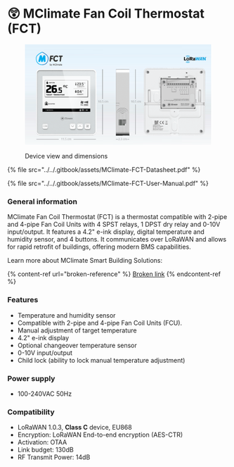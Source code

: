 # 😲 MClimate Fan Coil Thermostat (FCT)

<figure><img src="../../.gitbook/assets/Main.png" alt=""><figcaption><p>Device view and dimensions</p></figcaption></figure>

{% file src="../../.gitbook/assets/MClimate-FCT-Datasheet.pdf" %}

{% file src="../../.gitbook/assets/MClimate-FCT-User-Manual.pdf" %}

### General information

MClimate Fan Coil Thermostat (FCT) is a thermostat compatible with 2-pipe and 4-pipe Fan Coil Units with 4 SPST relays, 1 DPST dry relay and 0-10V input/output. It features a 4.2" e-ink display, digital temperature and humidity sensor, and 4 buttons. It communicates over LoRaWAN and allows for rapid retrofit of buildings, offering modern BMS capabilities.

Learn more about MClimate Smart Building Solutions:

{% content-ref url="broken-reference" %}
[Broken link](broken-reference)
{% endcontent-ref %}

### Features

* Temperature and humidity sensor
* Compatible with 2-pipe and 4-pipe Fan Coil Units (FCU).
* Manual adjustment of target temperature
* 4.2" e-ink display
* Optional changeover temperature sensor
* 0-10V input/output
* Child lock (ability to lock manual temperature adjustment)

### Power supply

* 100-240VAC 50Hz

### Compatibility

* LoRaWAN 1.0.3, **Class C** device, EU868
* Encryption: LoRaWAN End-to-end encryption (AES-CTR)
* Activation: OTAA
* Link budget: 130dB
* RF Transmit Power: 14dB
